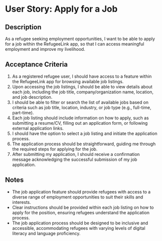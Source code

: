 # User Story: Apply for a Job

## Description
As a refugee seeking employment opportunities, I want to be able to apply for a job within the RefugeeLink app, so that I can access meaningful employment and improve my livelihood.

## Acceptance Criteria
1. As a registered refugee user, I should have access to a feature within the RefugeeLink app for browsing available job listings.
2. Upon accessing the job listings, I should be able to view details about each job, including the job title, company/organization name, location, and job description.
3. I should be able to filter or search the list of available jobs based on criteria such as job title, location, industry, or job type (e.g., full-time, part-time).
4. Each job listing should include information on how to apply, such as submitting a resume/CV, filling out an application form, or following external application links.
5. I should have the option to select a job listing and initiate the application process.
6. The application process should be straightforward, guiding me through the required steps for applying for the job.
7. After submitting my application, I should receive a confirmation message acknowledging the successful submission of my job application.

## Notes
- The job application feature should provide refugees with access to a diverse range of employment opportunities to suit their skills and interests.
- Clear instructions should be provided within each job listing on how to apply for the position, ensuring refugees understand the application process.
- The job application process should be designed to be inclusive and accessible, accommodating refugees with varying levels of digital literacy and language proficiency.

